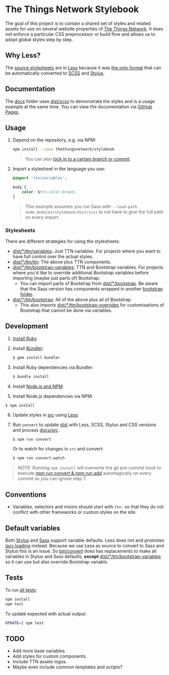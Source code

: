 # The Things Network Stylebook

The goal of this project is to contain a shared set of styles and related assets for use on several website properties of [The Things Network](https://www.thethingsnetwork.org). It does not enforce a particular CSS preprocessor or build flow and allows us to adopt global styles step by step.

## Why Less?
The [source stylesheets](src) are in [Less](http://lesscss.org) because it was [the only format](https://csspre.com/convert/) that can be automatically converted to [SCSS](http://sass-lang.com) and [Stylus](http://stylus-lang.com).

## Documentation
The [docs](docs) folder uses [dist/scss](dist/scss) to demonstrate the styles and is a usage example at the same time. You can view the documentation via [GitHub Pages](https://thethingsnetwork.github.io/stylebook/).

## Usage

1. Depend on the repository, e.g. via NPM:

	```bash
	npm install --save thethingsnetwork/stylebook
	```
	
	> You can also [lock in to a certain branch or commit](https://docs.npmjs.com/files/package.json#github-urls).
	
2. Import a stylesheet in the language you use:

	```css
	@import 'ttn/variables';
	
	body {
		color: $ttn-color-brand;
	}
	```
	
	> This example assumes you run Sass with `--load-path node_modules/stylebook/dist/scss` to not have to give the full path on every import.
	
### Stylesheets
There are different strategies for using the stylesheets:

* [dist/*/ttn/variables](dist/less/ttn/variables.less): Just TTN variables. For projects where you want to have full control over the actual styles.
* [dist/*/ttn/ttn](dist/less/ttn/ttn.less): The above plus TTN components.
* [dist/*/ttn/bootstrap-variables](dist/less/ttn/bootstrap-variables.less): TTN and Bootstrap variables. For projects where you'd like to override additional Bootstrap variables before importing (maybe just parts of) Bootstrap.
	* You can import parts of Bootstrap from [dist/*/bootstrap](dist/less/bootstrap). Be aware that the Sass version has components wrapped in another [bootstrap folder](dist/scss/bootstrap/bootstrap).
* [dist/*/ttn/bootstrap](dist/less/ttn/bootstrap.less): All of the above plus all of Bootstrap.
	* This also imports [dist/*/ttn/bootstrap-overrides](dist/less/ttn/bootstrap-overrides.less) for customisations of Bootstrap that cannot be done via variables.

## Development

1.  [Install Ruby](https://www.ruby-lang.org/en/downloads/)
2.  Install [Bundler](http://bundler.io/):
	
	 ```bash
 	 $ gem install bundler
 	 ```

3.  Install Ruby dependencies via Bundler:

	 ```bash
	 $ bundle install
	 ```

4.  Install [Node.js and NPM](https://nodejs.org/).

5.  Install Node.js dependencies via NPM:

   ```basg
   $ npm install
   ```
  
6.  Update styles in [src](src) using [Less](http://lesscss.org).

7.  Run `convert` to update [dist](dist) with Less, SCSS, Stylus and CSS versions and process [docs/src](docs/src).

	```bash
	$ npm run convert
	```

    Or to watch for changes in `src` and convert:
    
    ```bash
    $ npm run convert:watch
    ```

> *NOTE:* Running `npm install` will overwrite the git pre-commit hook to execute [npm run convert & npm run add](package.json#L10) automagically on every commit so you can ignore step 7.

## Conventions

* Variables, selectors and mixins should start with `ttn-` so that they do not conflict with other frameworks or custom styles on the site.

## Default variables

Both [Stylus](http://stylus-lang.com/docs/operators.html#conditional-assignment--) and [Sass](http://sass-lang.com/documentation/file.SASS_REFERENCE.html#variable_defaults_) support variable defaults. Less does not and promotes [lazy loading](http://lesscss.org/features/#variables-feature-default-variables) instead. Because we use Less as source to convert to Sass and Stylus this is an issue. So [bin/convert](bin/convert) does has replacements to make all variables in Stylus and Sass defaults, **except** [dist/*/ttn/bootstrap-variables](dist/scss/ttn/_bootstrap-variables.less) so it can use but also override Bootstrap variabls.

## Tests
To run [all tests](test):

```bash
npm install
npm test
```

To update expected with actual output:

```bash
UPDATE=1 npm test
```

## TODO

* Add more base variables.
* Add styles for custom components.
* Include TTN assets logos.
* Maybe even include common templates and scripts?
